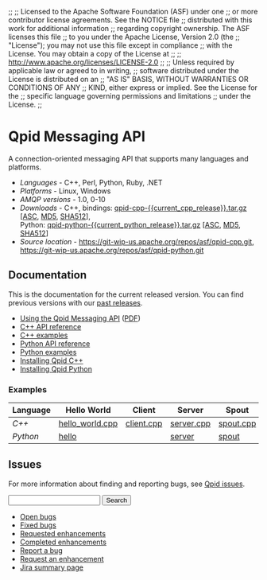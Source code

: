 ;;
;; Licensed to the Apache Software Foundation (ASF) under one
;; or more contributor license agreements.  See the NOTICE file
;; distributed with this work for additional information
;; regarding copyright ownership.  The ASF licenses this file
;; to you under the Apache License, Version 2.0 (the
;; "License"); you may not use this file except in compliance
;; with the License.  You may obtain a copy of the License at
;; 
;;   http://www.apache.org/licenses/LICENSE-2.0
;; 
;; Unless required by applicable law or agreed to in writing,
;; software distributed under the License is distributed on an
;; "AS IS" BASIS, WITHOUT WARRANTIES OR CONDITIONS OF ANY
;; KIND, either express or implied.  See the License for the
;; specific language governing permissions and limitations
;; under the License.
;;

# Qpid Messaging API

A connection-oriented messaging API that supports many languages and
platforms.

  - *Languages* - C++, Perl, Python, Ruby, .NET
  - *Platforms* - Linux, Windows
  - *AMQP versions* - 1.0, 0-10
  - *Downloads* - C++, bindings: [qpid-cpp-{{current_cpp_release}}.tar.gz](http://www.apache.org/dyn/closer.lua/qpid/cpp/{{current_cpp_release}}/qpid-cpp-{{current_cpp_release}}.tar.gz) \[[ASC](http://www.apache.org/dist/qpid/cpp/{{current_cpp_release}}/qpid-cpp-{{current_cpp_release}}.tar.gz.asc), [MD5](http://www.apache.org/dist/qpid/cpp/{{current_cpp_release}}/qpid-cpp-{{current_cpp_release}}.tar.gz.md5), [SHA512](http://www.apache.org/dist/qpid/cpp/{{current_cpp_release}}/qpid-cpp-{{current_cpp_release}}.tar.gz.sha512)],<br/>Python: [qpid-python-{{current_python_release}}.tar.gz](http://www.apache.org/dyn/closer.lua/qpid/python/{{current_python_release}}/qpid-python-{{current_python_release}}.tar.gz) \[[ASC](http://www.apache.org/dist/qpid/python/{{current_python_release}}/qpid-python-{{current_python_release}}.tar.gz.asc), [MD5](http://www.apache.org/dist/qpid/python/{{current_python_release}}/qpid-python-{{current_python_release}}.tar.gz.md5), [SHA512](http://www.apache.org/dist/qpid/python/{{current_python_release}}/qpid-python-{{current_python_release}}.tar.gz.sha512)]
  - *Source location* -  <https://git-wip-us.apache.org/repos/asf/qpid-cpp.git>,<br/> <https://git-wip-us.apache.org/repos/asf/qpid-python.git>

## Documentation

This is the documentation for the current released version.  You can
find previous versions with our
[past releases]({{site_url}}/releases/index.html#past-releases).

<div class="two-column" markdown="1">

 - [Using the Qpid Messaging API]({{current_cpp_release_url}}/messaging-api/book/using-the-qpid-messaging-api.html) ([PDF]({{current_cpp_release_url}}/messaging-api/qpid-messaging-api-book.pdf))
 - [C++ API reference]({{current_cpp_release_url}}/messaging-api/cpp/api/annotated.html)
 - [C++ examples]({{current_cpp_release_url}}/messaging-api/cpp/examples/index.html)
 - [Python API reference]({{current_python_release_url}}/messaging-api/api/index.html)
 - [Python examples]({{current_python_release_url}}/messaging-api/examples/index.html)
 - [Installing Qpid C++](https://raw.githubusercontent.com/apache/qpid-cpp/master/INSTALL.txt)
 - [Installing Qpid Python](https://raw.githubusercontent.com/apache/qpid-python/master/README.md)

</div>

### Examples

  | Language | Hello World | Client | Server | Spout | Drain |
  | - | - | - | - | - | - |
  | *C++* | [hello_world.cpp]({{current_cpp_release_url}}/messaging-api/cpp/examples/hello_world.cpp.html) | [client.cpp]({{current_cpp_release_url}}/messaging-api/cpp/examples/client.cpp.html) | [server.cpp]({{current_cpp_release_url}}/messaging-api/cpp/examples/server.cpp.html) | [spout.cpp]({{current_cpp_release_url}}/messaging-api/cpp/examples/spout.cpp.html) | [drain.cpp]({{current_cpp_release_url}}/messaging-api/cpp/examples/drain.cpp.html) |
  | *Python* | [hello]({{current_python_release_url}}/messaging-api/examples/hello.html) |  | [server]({{current_python_release_url}}/messaging-api/examples/server.html) | [spout]({{current_python_release_url}}/messaging-api/examples/spout.html) | [drain]({{current_python_release_url}}/messaging-api/examples/drain.html) |

## Issues

For more information about finding and reporting bugs, see
[Qpid issues]({{site_url}}/issues.html).

<form id="jira-search-form">
  <input type="hidden" name="jql" value="project = QPID and component in ('C++ Client', 'Dot Net Client', 'Perl Client', 'Python Client', 'Ruby Client') and text ~ '{}' order by updatedDate desc"/>
  <input type="text" name="text"/>
  <button type="submit">Search</button>
</form>

<div class="two-column" markdown="1">

 - [Open bugs](https://issues.apache.org/jira/issues/?jql=resolution%20%3D%20EMPTY%20and%20issuetype%20%3D%20%22Bug%22%20and%20component%20in%20\(%22C%2B%2B%20Client%22%2C%20%22Dot%20Net%20Client%22%2C%20%22Perl%20Client%22%2C%20%22Python%20Client%22%2C%20%22Ruby%20Client%22\)%20and%20project%20%3D%20%22QPID%22)
 - [Fixed bugs](https://issues.apache.org/jira/issues/?jql=resolution%20%3D%20Fixed%20and%20issuetype%20%3D%20%22Bug%22%20and%20component%20in%20\(%22C%2B%2B%20Client%22%2C%20%22Dot%20Net%20Client%22%2C%20%22Perl%20Client%22%2C%20%22Python%20Client%22%2C%20%22Ruby%20Client%22\)%20and%20project%20%3D%20%22QPID%22)
 - [Requested enhancements](https://issues.apache.org/jira/issues/?jql=resolution%20%3D%20EMPTY%20and%20issuetype%20in%20\(%22New%20Feature%22%2C%20%22Improvement%22\)%20and%20component%20in%20\(%22C%2B%2B%20Client%22%2C%20%22Dot%20Net%20Client%22%2C%20%22Perl%20Client%22%2C%20%22Python%20Client%22%2C%20%22Ruby%20Client%22\)%20and%20project%20%3D%20%22QPID%22)
 - [Completed enhancements](https://issues.apache.org/jira/issues/?jql=resolution%20%3D%20Fixed%20and%20issuetype%20in%20\(%22New%20Feature%22%2C%20%22Improvement%22\)%20and%20component%20in%20\(%22C%2B%2B%20Client%22%2C%20%22Dot%20Net%20Client%22%2C%20%22Perl%20Client%22%2C%20%22Python%20Client%22%2C%20%22Ruby%20Client%22\)%20and%20project%20%3D%20%22QPID%22)
 - [Report a bug](http://issues.apache.org/jira/secure/CreateIssueDetails!init.jspa?pid=12310520&issuetype=1&priority=3&summary=[Enter%20a%20brief%20description]&components=12311396)
 - [Request an enhancement](http://issues.apache.org/jira/secure/CreateIssueDetails!init.jspa?pid=12310520&issuetype=4&priority=3&summary=[Enter%20a%20brief%20description]&components=12311396)
 - [Jira summary page](http://issues.apache.org/jira/browse/QPID/component/12311396)

</div>
